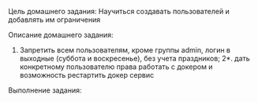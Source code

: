 Цель домашнего задания:
Научиться создавать пользователей и добавлять им ограничения

Описание домашнего задания:
1. Запретить всем пользователям, кроме группы admin, логин в выходные (суббота и воскресенье), без учета праздников;
2*. дать конкретному пользователю права работать с докером и возможность рестартить докер сервис

Выполнение задания:
